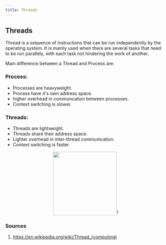 ```yaml
---
title: Threads
---
```

## Threads

Thread is a sequence of instructions that can be run independently by the operating system. It is mainly used when there are several tasks that need to be run parallely, with each task not hindering the work of another.

Main difference between a Thread and Process are:

### Process:
- Processes are heavyweight.
- Process have it's own address space.
- higher overhead in communcation between processes.
- Context switching is slower.

### Threads: 
- Threads are lightweight.
- Threads share their address space.
- Lighter overhead in inter-thread communication.
- Context switching is faster.

<p align="center">
<img src="https://upload.wikimedia.org/wikipedia/commons/thumb/a/a5/Multithreaded_process.svg/450px-Multithreaded_process.svg.png" width="200" height="200"><sup>1</sup>
 </p>
 
 ### Sources
 1. https://en.wikipedia.org/wiki/Thread_(computing)



